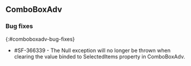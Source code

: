 ## ComboBoxAdv

### Bug fixes
{:#comboboxadv-bug-fixes}

* \#SF-366339 - The Null exception will no longer be thrown when clearing the value binded to SelectedItems property in ComboBoxAdv.